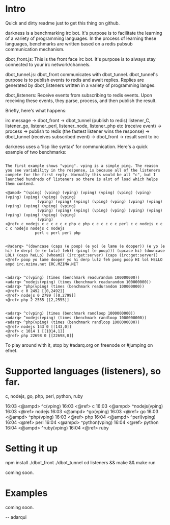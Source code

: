 # Intro

Quick and dirty readme just to get this thing on github.


darkness is a benchmarking irc bot. It's purpose is to facilitate the learning of a variety of programming languages. In the process of learning these languages, benchmarks are written based on a redis pubsub communication mechanism.

dbot_front.js: This is the front face irc bot. It's purpose is to always stay connected to your irc network/channels.

dbot_tunnel.js: dbot_front communicates with dbot_tunnel. dbot_tunnel's purpose is to publish events to redis and await replies. Replies are generated by dbot_listeners written in a variety of programming langes.

dbot_listeners: Receive events from subscribing to redis events. Upon receiving these events, they parse, process, and then publish the result.

Briefly, here's what happens:

irc message ->
 dbot_front ->
  dbot_tunnel (publish to redis)
   listener_C, listener_go, listener_perl, listener_node, listener_php etc (receive event) ->
   process ->
   publish to redis (the fastest listener wins the response) ->
  dbot_tunnel (receives subscribed event) ->
 dbot_front ->
 result sent to irc


darkness uses a 'lisp like syntax' for communication. Here's a quick example of two benchmarks:

```

The first example shows "vping". vping is a simple ping. The reason you see variability in the response, is because all of the listeners compete for the first reply. Normally this would be all "c", but I launched hundreds of listeners so there is alot of load which helps them contend.

<@ampd> ^(vping) (vping) (vping) (vping) (vping) (vping) (vping) (vping) (vping) (vping) (vping) 
              (vping) (vping) (vping) (vping) (vping) (vping) (vping) (vping) (vping) (vping) (vping) 
              (vping) (vping) (vping) (vping) (vping) (vping) (vping) (vping) (vping) (vping) (vping) 
              (vping)
<@ref> c nodejs c c c c c c php c php c c c c c c perl c c nodejs c c c c nodejs nodejs c nodejs 
             perl c perl perl php


<@adarq> ^(downcase (caps (e poop) (e yo) (e lame (e dooper)) (e yo (e hi) (e derp) (e (e lulz) feh)) (ping) (e poop))) (upcase hi) (downcase LOL) (caps heLLo) (whoami) (irc:get:server) (caps (irc:get:server))
<@ref> poop yo lame dooper yo hi derp lulz feh pong poop HI lol HELLO ampd irc.mzima.net IRC.MZIMA.NET


<adarq> ^c(vping) (times (benchmark readurandom 100000000))
<adarq> ^nodejs(vping) (times (benchmark readurandom 100000000))
<adarq> ^php(vping) (times (benchmark readurandom 100000000))
<@ref> c 0 2492 [[0,2492]]
<@ref> nodejs 0 2799 [[0,2799]]
<@ref> php 2 2555 [[2,2555]]


<adarq> ^c(vping) (times (benchmark randloop 1000000000))
<adarq> ^nodejs(vping) (times (benchmark randloop 1000000000))
<adarq> ^php(vping) (times (benchmark randloop 1000000000))
<@ref> nodejs 143 0 [[143,0]]
<@ref> c 1014 1 [[1014,1]]
<@ref> php 22698 0 [[22698,0]]
``` 


To play around with it, stop by #adarq.org on freenode or #jumping on efnet.
 


# Supported languages (listeners), so far.

c, nodejs, go, php, perl, python, ruby

16:03 <@ampd> ^c(vping)
16:03 <@ref> c
16:03 <@ampd> ^nodejs(vping)
16:03 <@ref> nodejs
16:03 <@ampd> ^go(vping)
16:03 <@ref> go
16:03 <@ampd> ^php(vping)
16:03 <@ref> php
16:04 <@ampd> ^perl(vping)
16:04 <@ref> perl
16:04 <@ampd> ^python(vping)
16:04 <@ref> python
16:04 <@ampd> ^ruby(vping)
16:04 <@ref> ruby


# Setting it up

npm install
./dbot_front
./dbot_tunnel
cd listeners && make && make run

coming soon.


# Examples

coming soon.

 -- adarqui
